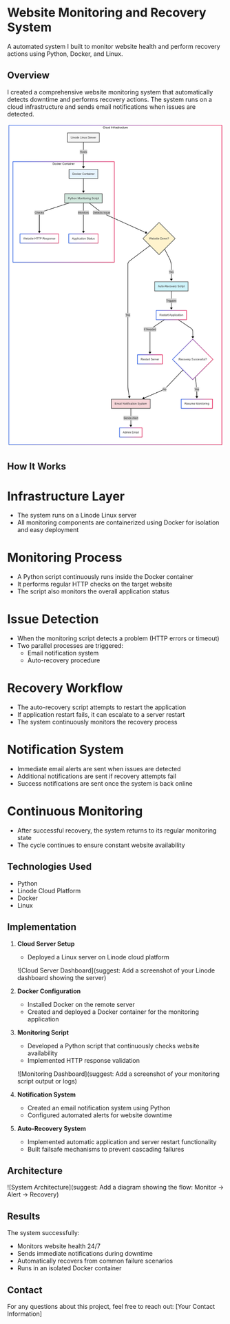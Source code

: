 # Website Monitoring and Recovery System

A automated system I built to monitor website health and perform recovery actions using Python, Docker, and Linux.

## Overview

I created a comprehensive website monitoring system that automatically detects downtime and performs recovery actions. The system runs on a cloud infrastructure and sends email notifications when issues are detected.

![diagram](https://github.com/Princeton45/website-monitoring-python/blob/main/images/diagram.png)


## How It Works

# Infrastructure Layer

- The system runs on a Linode Linux server
- All monitoring components are containerized using Docker for isolation and easy deployment

# Monitoring Process

- A Python script continuously runs inside the Docker container
- It performs regular HTTP checks on the target website
- The script also monitors the overall application status

# Issue Detection

- When the monitoring script detects a problem (HTTP errors or timeout)
- Two parallel processes are triggered:
  - Email notification system
  - Auto-recovery procedure

# Recovery Workflow

- The auto-recovery script attempts to restart the application
- If application restart fails, it can escalate to a server restart
- The system continuously monitors the recovery process

# Notification System

- Immediate email alerts are sent when issues are detected
- Additional notifications are sent if recovery attempts fail
- Success notifications are sent once the system is back online

# Continuous Monitoring

- After successful recovery, the system returns to its regular monitoring state
- The cycle continues to ensure constant website availability

## Technologies Used

- Python
- Linode Cloud Platform
- Docker
- Linux

## Implementation

1. **Cloud Server Setup**
   - Deployed a Linux server on Linode cloud platform
   
   ![Cloud Server Dashboard](suggest: Add a screenshot of your Linode dashboard showing the server)

2. **Docker Configuration**
   - Installed Docker on the remote server
   - Created and deployed a Docker container for the monitoring application

3. **Monitoring Script**
   - Developed a Python script that continuously checks website availability
   - Implemented HTTP response validation
   
   ![Monitoring Dashboard](suggest: Add a screenshot of your monitoring script output or logs)

4. **Notification System**
   - Created an email notification system using Python
   - Configured automated alerts for website downtime

5. **Auto-Recovery System**
   - Implemented automatic application and server restart functionality
   - Built failsafe mechanisms to prevent cascading failures

## Architecture

![System Architecture](suggest: Add a diagram showing the flow: Monitor -> Alert -> Recovery)

## Results

The system successfully:
- Monitors website health 24/7
- Sends immediate notifications during downtime
- Automatically recovers from common failure scenarios
- Runs in an isolated Docker container

## Contact

For any questions about this project, feel free to reach out:
[Your Contact Information]